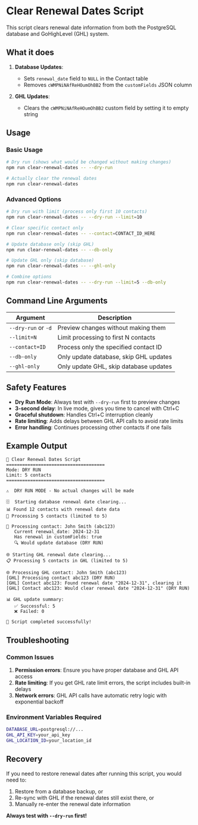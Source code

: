 # Clear Renewal Dates Script

This script clears renewal date information from both the PostgreSQL database and GoHighLevel (GHL) system.

## What it does

1. **Database Updates**:
   - Sets `renewal_date` field to `NULL` in the Contact table
   - Removes `cWMPNiNAfReHOumOhBB2` from the `customFields` JSON column

2. **GHL Updates**:
   - Clears the `cWMPNiNAfReHOumOhBB2` custom field by setting it to empty string

## Usage

### Basic Usage

```bash
# Dry run (shows what would be changed without making changes)
npm run clear-renewal-dates -- --dry-run

# Actually clear the renewal dates
npm run clear-renewal-dates
```

### Advanced Options

```bash
# Dry run with limit (process only first 10 contacts)
npm run clear-renewal-dates -- --dry-run --limit=10

# Clear specific contact only
npm run clear-renewal-dates -- --contact=CONTACT_ID_HERE

# Update database only (skip GHL)
npm run clear-renewal-dates -- --db-only

# Update GHL only (skip database)
npm run clear-renewal-dates -- --ghl-only

# Combine options
npm run clear-renewal-dates -- --dry-run --limit=5 --db-only
```

## Command Line Arguments

| Argument | Description |
|----------|-------------|
| `--dry-run` or `-d` | Preview changes without making them |
| `--limit=N` | Limit processing to first N contacts |
| `--contact=ID` | Process only the specified contact ID |
| `--db-only` | Only update database, skip GHL updates |
| `--ghl-only` | Only update GHL, skip database updates |

## Safety Features

- **Dry Run Mode**: Always test with `--dry-run` first to preview changes
- **3-second delay**: In live mode, gives you time to cancel with Ctrl+C
- **Graceful shutdown**: Handles Ctrl+C interruption cleanly
- **Rate limiting**: Adds delays between GHL API calls to avoid rate limits
- **Error handling**: Continues processing other contacts if one fails

## Example Output

```
🚀 Clear Renewal Dates Script
=====================================
Mode: DRY RUN
Limit: 5 contacts
=====================================

⚠️  DRY RUN MODE - No actual changes will be made

🗄️  Starting database renewal date clearing...
📊 Found 12 contacts with renewal date data
🎯 Processing 5 contacts (limited to 5)

👤 Processing contact: John Smith (abc123)
   Current renewal_date: 2024-12-31
   Has renewal in customFields: true
   🔍 Would update database (DRY RUN)

🌐 Starting GHL renewal date clearing...
📋 Processing 5 contacts in GHL (limited to 5)

🌐 Processing GHL contact: John Smith (abc123)
[GHL] Processing contact abc123 (DRY RUN)
[GHL] Contact abc123: Found renewal date "2024-12-31", clearing it
[GHL] Contact abc123: Would clear renewal date "2024-12-31" (DRY RUN)

📊 GHL update summary:
   ✅ Successful: 5
   ❌ Failed: 0

🎉 Script completed successfully!
```

## Troubleshooting

### Common Issues

1. **Permission errors**: Ensure you have proper database and GHL API access
2. **Rate limiting**: If you get GHL rate limit errors, the script includes built-in delays
3. **Network errors**: GHL API calls have automatic retry logic with exponential backoff

### Environment Variables Required

```bash
DATABASE_URL=postgresql://...
GHL_API_KEY=your_api_key
GHL_LOCATION_ID=your_location_id
```

## Recovery

If you need to restore renewal dates after running this script, you would need to:
1. Restore from a database backup, or
2. Re-sync with GHL if the renewal dates still exist there, or  
3. Manually re-enter the renewal date information

**Always test with `--dry-run` first!**